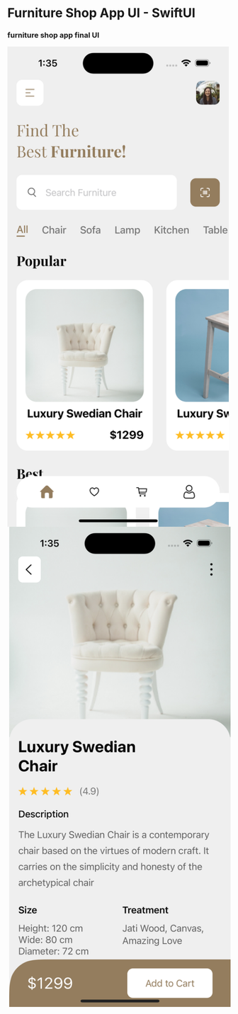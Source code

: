 # Furniture Shop App UI - SwiftUI


### furniture shop app final UI

<div>
  <img src="screenshot1.png" width="500" align="left" alt="Homescreen Screenshot"/>
  

  <img src="screenshot2.png" width="500" align="right" alt="Product Details Screenshot"/>

</div>






